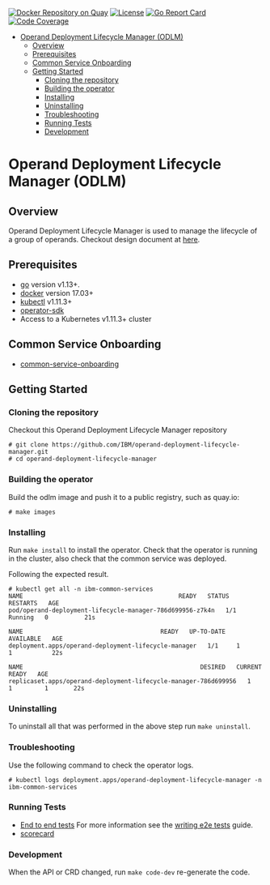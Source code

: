 [![Docker Repository on Quay](https://quay.io/repository/opencloudio/odlm/status "Docker Repository on Quay")](https://quay.io/repository/opencloudio/odlm)
[![License](http://img.shields.io/:license-apache-blue.svg)](http://www.apache.org/licenses/LICENSE-2.0.html)
[![Go Report Card](https://goreportcard.com/badge/github.com/IBM/operand-deployment-lifecycle-manager)](https://goreportcard.com/report/github.com/IBM/operand-deployment-lifecycle-manager)
[![Code Coverage](https://codecov.io/gh/IBM/operand-deployment-lifecycle-manager/branch/master/graphs/badge.svg?branch=master)](https://codecov.io/gh/IBM/operand-deployment-lifecycle-manager?branch=master)
<!-- START doctoc generated TOC please keep comment here to allow auto update -->
<!-- DON'T EDIT THIS SECTION, INSTEAD RE-RUN doctoc TO UPDATE -->

- [Operand Deployment Lifecycle Manager (ODLM)](#operand-deployment-lifecycle-manager-odlm)
  - [Overview](#overview)
  - [Prerequisites](#prerequisites)
  - [Common Service Onboarding](#common-service-onboarding)
  - [Getting Started](#getting-started)
    - [Cloning the repository](#cloning-the-repository)
    - [Building the operator](#building-the-operator)
    - [Installing](#installing)
    - [Uninstalling](#uninstalling)
    - [Troubleshooting](#troubleshooting)
    - [Running Tests](#running-tests)
    - [Development](#development)

<!-- END doctoc generated TOC please keep comment here to allow auto update -->

# Operand Deployment Lifecycle Manager (ODLM)

## Overview

Operand Deployment Lifecycle Manager is used to manage the lifecycle of a group of operands. Checkout design document at [here](./docs/design/operand-deployment-lifecycle-manager.md).

## Prerequisites

- [go][go_tool] version v1.13+.
- [docker][docker_tool] version 17.03+
- [kubectl][kubectl_tool] v1.11.3+
- [operator-sdk][operator_install]
- Access to a Kubernetes v1.11.3+ cluster

## Common Service Onboarding

- [common-service-onboarding](./docs/install/common-service-integration.md)

## Getting Started

### Cloning the repository

Checkout this Operand Deployment Lifecycle Manager repository

```console
# git clone https://github.com/IBM/operand-deployment-lifecycle-manager.git
# cd operand-deployment-lifecycle-manager
```

### Building the operator

Build the odlm image and push it to a public registry, such as quay.io:

```console
# make images
```

### Installing

Run `make install` to install the operator. Check that the operator is running in the cluster, also check that the common service was deployed.

Following the expected result.

```console
# kubectl get all -n ibm-common-services
NAME                                           READY   STATUS    RESTARTS   AGE
pod/operand-deployment-lifecycle-manager-786d699956-z7k4n   1/1     Running   0          21s

NAME                                      READY   UP-TO-DATE   AVAILABLE   AGE
deployment.apps/operand-deployment-lifecycle-manager   1/1     1            1           22s

NAME                                                 DESIRED   CURRENT   READY   AGE
replicaset.apps/operand-deployment-lifecycle-manager-786d699956   1         1         1       22s
```

### Uninstalling

To uninstall all that was performed in the above step run `make uninstall`.

### Troubleshooting

Use the following command to check the operator logs.

```console
# kubectl logs deployment.apps/operand-deployment-lifecycle-manager -n ibm-common-services
```

### Running Tests

- [End to end tests](./docs/dev/e2e.md)
For more information see the [writing e2e tests](https://github.com/operator-framework/operator-sdk/blob/master/doc/test-framework/writing-e2e-tests.md) guide.
- [scorecard](./doc/dev/scorecard.md)

### Development

When the API or CRD changed, run `make code-dev` re-generate the code.

[go_tool]: https://golang.org/dl/
[kubectl_tool]: https://kubernetes.io/docs/tasks/tools/install-kubectl/
[docker_tool]: https://docs.docker.com/install/
[operator_sdk]: https://github.com/operator-framework/operator-sdk
[operator_install]: https://github.com/operator-framework/operator-sdk/blob/master/doc/user/install-operator-sdk.md
